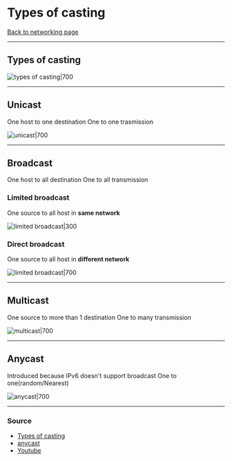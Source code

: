 # Types of casting
[Back to networking page](index.md)
- --
## Types of casting

![types of casting|700](https://www.gatevidyalay.com/wp-content/uploads/2018/09/Types-of-Casting.png)
- --
## Unicast
One host to one destination
One to one trasmission

![unicast|700](https://www.gatevidyalay.com/wp-content/uploads/2018/09/Unicast-Diagram.png)
- --
## Broadcast
One host to all destination 
One to all transmission

### Limited broadcast
One source to all host in **same network**

![limited broadcast|300](https://www.gatevidyalay.com/wp-content/uploads/2018/09/Limited-Broadcast-Diagram.png)

### Direct broadcast
One source to all host in **different network**

![limited broadcast|700](https://www.gatevidyalay.com/wp-content/uploads/2018/09/Direct-Broadcast-Diagram.png)
- --
## Multicast
One source to more than 1 destination
One to many transmission

![multicast|700](https://www.gatevidyalay.com/wp-content/uploads/2018/09/Multicast-Diagram.png)
- --
## Anycast
Introduced because IPv6 doesn't support broadcast
One to one(random/Nearest)

![anycast|700](https://ma.ttias.be/wp-content/uploads/2010/03/anycast.png)
- --
### Source
- [Types of casting](https://www.gatevidyalay.com/types-of-casting-unicast-broadcast-multicast/)
- [anycast](https://ma.ttias.be/address-types-unicast-multicast-anycast/)
- [Youtube](https://youtu.be/1GbJUAcHfKU?t=241)